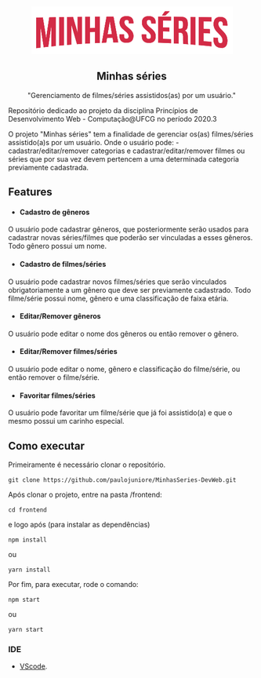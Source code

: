 <p align="center">
  <img src="https://raw.githubusercontent.com/paulojuniore/MinhasSeries-DevWeb/master/frontend/src/assets/logo-myseries.png">
  <h2 align="center">Minhas séries</h2>
  <p align="center">"Gerenciamento de filmes/séries assistidos(as) por um usuário."</p>
</p>

Repositório dedicado ao projeto da disciplina Princípios de Desenvolvimento Web  - Computação@UFCG no período 2020.3

O projeto "Minhas séries" tem a finalidade de gerenciar os(as) filmes/séries assistido(a)s por um usuário. Onde o usuário pode: - cadastrar/editar/remover categorias e cadastrar/editar/remover filmes ou séries que por sua vez devem pertencem a uma determinada categoria previamente cadastrada.

## Features

* #### Cadastro de gêneros

O usuário pode cadastrar gêneros, que posteriormente serão usados para cadastrar novas séries/filmes que poderão ser vinculadas a esses gêneros. Todo gênero possui um nome.

* #### Cadastro de filmes/séries

O usuário pode cadastrar novos filmes/séries que serão vinculados obrigatoriamente a um gênero que deve ser previamente cadastrado. Todo filme/série possui nome, gênero e uma classificação de faixa etária.

* #### Editar/Remover gêneros

O usuário pode editar o nome dos gêneros ou então remover o gênero.

* #### Editar/Remover filmes/séries

O usuário pode editar o nome, gênero e classificação do filme/série, ou então remover o filme/série.

* #### Favoritar filmes/séries

O usuário pode favoritar um filme/série que já foi assistido(a) e que o mesmo possui um carinho especial.

## Como executar

Primeiramente é necessário clonar o repositório.
```
git clone https://github.com/paulojuniore/MinhasSeries-DevWeb.git
```

Após clonar o projeto, entre na pasta /frontend:
```
cd frontend
```

e logo após (para instalar as dependências)
```
npm install
```
ou
```
yarn install
```

Por fim, para executar, rode o comando:
```
npm start
```
ou
```
yarn start
```

### IDE

- [VScode](https://code.visualstudio.com/).
